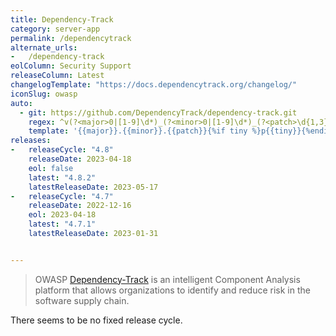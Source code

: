 ```yaml
---
title: Dependency-Track
category: server-app
permalink: /dependencytrack
alternate_urls:
-   /dependency-track
eolColumn: Security Support
releaseColumn: Latest
changelogTemplate: "https://docs.dependencytrack.org/changelog/"
iconSlug: owasp
auto:
  - git: https://github.com/DependencyTrack/dependency-track.git
    regex: ^v(?<major>0|[1-9]\d*)_(?<minor>0|[1-9]\d*)_(?<patch>\d{1,3})_?(?<tiny>\d+)?$
    template: '{{major}}.{{minor}}.{{patch}}{%if tiny %}p{{tiny}}{%endif%}'
releases:
-   releaseCycle: "4.8"
    releaseDate: 2023-04-18
    eol: false
    latest: "4.8.2"
    latestReleaseDate: 2023-05-17
-   releaseCycle: "4.7"
    releaseDate: 2022-12-16
    eol: 2023-04-18
    latest: "4.7.1"
    latestReleaseDate: 2023-01-31


---
```


> OWASP [Dependency-Track](https://dependencytrack.org/) is an intelligent Component Analysis platform that allows organizations to identify and reduce risk in the software supply chain.

There seems to be no fixed release cycle.
